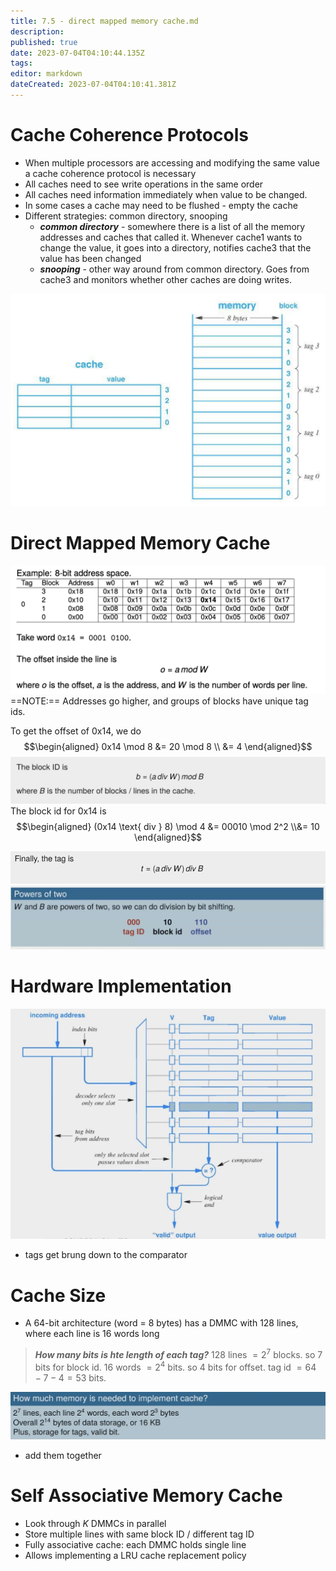```yaml
---
title: 7.5 - direct mapped memory cache.md
description: 
published: true
date: 2023-07-04T04:10:44.135Z
tags: 
editor: markdown
dateCreated: 2023-07-04T04:10:41.381Z
---
```


# Cache Coherence Protocols
- When multiple processors are accessing and modifying the same value a cache coherence protocol is necessary
- All caches need to see write operations in the same order
- All caches need information immediately when value to be changed.
- In some cases a cache may need to be flushed - empty the cache
- Different strategies: common directory, snooping
    - ***common directory*** - somewhere there is a list of all the memory addresses and caches that called it. Whenever cache1 wants to change the value, it goes into a directory, notifies cache3 that the value has been changed
    - ***snooping*** - other way around from common directory. Goes from cache3 and monitors whether other caches are doing writes.

![](/images/20221125172230.png)

# Direct Mapped Memory Cache
![](/images/20221118110607.png)
==NOTE:== Addresses go higher, and groups of blocks have unique tag ids.

To get the offset of 0x14, we do
$$\begin{aligned}
    0x14 \mod 8
    &= 20 \mod 8 \\
    &= 4
\end{aligned}$$
![](/images/20221117160801.png)
The block id for 0x14 is
$$\begin{aligned}
    (0x14 \text{ div } 8) \mod 4
    &=
        00010 \mod 2^2
    \\&=
        10
\end{aligned}$$

![](/images/20221117161402.png)
![](/images/20221117161707.png)

# Hardware Implementation
![](/images/20221117162328.png)
- tags get brung down to the comparator

# Cache Size
- A 64-bit architecture (word = 8 bytes) has a DMMC with 128 lines, where each line is 16 words long

> ***How many bits is hte length of each tag?***
> $128$ lines $= 2^7$ blocks. so $7$ bits for block id.
> $16$ words $= 2^4$ bits. so $4$ bits for offset.
> tag id $= 64 - 7 - 4 = 53$ bits.

![](/images/20221118111849.png)
- add them together

# Self Associative Memory Cache
- Look through $K$ DMMCs in parallel
- Store multiple lines with same block ID / different tag ID
- Fully associative cache: each DMMC holds single line
- Allows implementing a LRU cache replacement policy





